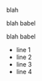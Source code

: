 blah

<!-- BLEGH -->

blah babel<!-- /BLEGH -->

<!-- TOCLUDE: -->

blah babel

<!-- BLAH: junk:999 -->

<!-- /BLAH -->

<!-- /TOCLUDE -->

-	line 1
-	line 2
-	line 3
-	line 4

